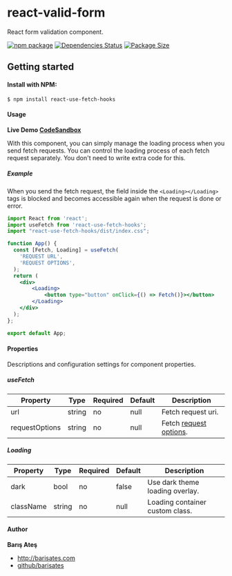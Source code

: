 # react-valid-form
React form validation component.

[![npm package][npm-image]][npm-url]
[![Dependencies Status][david-image]][david-url]
[![Package Size][bundlephobia-image]][bundlephobia-url]

## Getting started

#### Install with NPM:

```
$ npm install react-use-fetch-hooks
```

#### Usage

**Live Demo [CodeSandbox](https://codesandbox.io/s/react-use-fetch-uw68y "CodeSandbox")**

With this component, you can simply manage the loading process when you send fetch requests. You can control the loading process of each fetch request separately. You don't need to write extra code for this.

##### Example

When you send the fetch request, the field inside the ```<Loading></Loading>``` tags is blocked and becomes accessible again when the request is done or error.

```jsx
import React from 'react';
import useFetch from 'react-use-fetch-hooks';
import "react-use-fetch-hooks/dist/index.css";

function App() {
  const [Fetch, Loading] = useFetch(
    'REQUEST URL',
    'REQUEST OPTIONS',
  );
  return (
	<div>
		<Loading>
			<button type="button" onClick={() => Fetch()}></button>
		</Loading>
	</div>
  );
};

export default App;
```

#### Properties

Descriptions and configuration settings for component properties.

##### useFetch

| Property | Type | Required | Default | Description |
|--------------------------|---------------------|----------|---------|-------------------------------------------------------------------------------------------------------------------------------------------------------------------------------------------------|
| url | string | no | null | Fetch request uri. |
| requestOptions | string | no | null | Fetch [request options](https://github.github.io/fetch/#options "request options"). |


##### Loading

| Property | Type | Required | Default | Description |
|--------------------------|---------------------|----------|---------|-------------------------------------------------------------------------------------------------------------------------------------------------------------------------------------------------|
| dark | bool | no | false | Use dark theme loading overlay. |
| className | string | no | null | Loading container custom class. |


#### Author

**Barış Ateş**
 - http://barisates.com
 - [github/barisates](https://github.com/barisates "github/barisates")

[npm-image]:https://img.shields.io/npm/v/react-use-fetch-hooks.svg
[npm-url]:https://www.npmjs.com/package/react-use-fetch-hooks
[david-image]:https://david-dm.org/barisates/react-use-fetch-hooks.svg
[david-url]:https://david-dm.org/barisates/react-use-fetch-hooks
[bundlephobia-image]:https://badgen.net/bundlephobia/minzip/react-use-fetch-hooks
[bundlephobia-url]:https://bundlephobia.com/result?p=react-use-fetch-hooks
